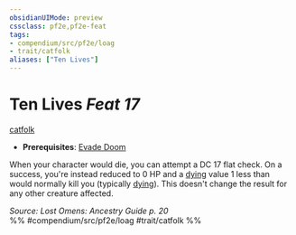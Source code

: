 ```yaml
---
obsidianUIMode: preview
cssclass: pf2e,pf2e-feat
tags:
- compendium/src/pf2e/loag
- trait/catfolk
aliases: ["Ten Lives"]
---
```

# Ten Lives  *Feat 17*  
[catfolk](../../Rules/traits/catfolk-b1.md)  

- **Prerequisites**: [Evade Doom](evade-doom-loag.md)

When your character would die, you can attempt a DC 17 flat check. On a success, you're instead reduced to 0 HP and a [dying](../../Rules/conditions.md#Dying) value 1 less than would normally kill you (typically [dying](../../Rules/conditions.md#Dying)). This doesn't change the result for any other creature affected.

*Source: Lost Omens: Ancestry Guide p. 20*  
%% #compendium/src/pf2e/loag #trait/catfolk %%